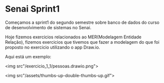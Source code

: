 # Senai Sprint1

Começamos a sprint1 do segundo semestre sobre banco de dados do curso de desenvolvimento de sistemas no Senai.

Hoje fizemos exercicios relacionados ao MER(Modelagem Entidade Relação), fizemos exercicios que tivemos que fazer a modelagem do que foi proposto no exercicio utilizando o app Draw.io.

Aqui está um exemplo:

<img src"/exercicio_1_1/pessoas.drawio.png">


<img src"/assets/thumbs-up-double-thumbs-up.gif">